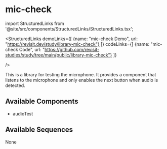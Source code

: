 
# mic-check

import StructuredLinks from '@site/src/components/StructuredLinks/StructuredLinks.tsx';
  
  <StructuredLinks
      demoLinks={[
        {name: "mic-check Demo", url: "https://revisit.dev/study/library-mic-check"}
      ]}
      codeLinks={[
        {name: "mic-check Code", url: "https://github.com/revisit-studies/study/tree/main/public/library-mic-check"}
      ]}
      
  />



This is a library for testing the microphone. It provides a component that listens to the microphone and only enables the next button when audio is detected.









## Available Components

- audioTest

## Available Sequences

None


